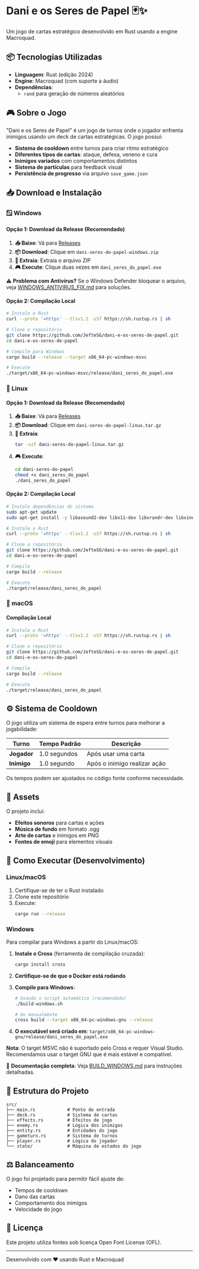 # Dani e os Seres de Papel 🃏✨

Um jogo de cartas estratégico desenvolvido em Rust usando a engine Macroquad.

## 📦 Tecnologias Utilizadas
- **Linguagem**: Rust (edição 2024)
- **Engine**: Macroquad (com suporte a áudio)
- **Dependências**:
  - `rand` para geração de números aleatórios

## 🎮 Sobre o Jogo
"Dani e os Seres de Papel" é um jogo de turnos onde o jogador enfrenta inimigos usando um deck de cartas estratégicas. O jogo possui:

- **Sistema de cooldown** entre turnos para criar ritmo estratégico
- **Diferentes tipos de cartas**: ataque, defesa, veneno e cura
- **Inimigos variados** com comportamentos distintos
- **Sistema de partículas** para feedback visual
- **Persistência de progresso** via arquivo `save_game.json`

## 📥 Download e Instalação

### 🪟 Windows

#### **Opção 1: Download da Release (Recomendado)**
1. **📥 Baixe**: Vá para [Releases](https://github.com/JefteSG/dani-e-os-seres-de-papel/releases)
2. **📦 Download**: Clique em `dani-seres-do-papel-windows.zip`
3. **📂 Extraia**: Extraia o arquivo ZIP
4. **🎮 Execute**: Clique duas vezes em `dani_seres_do_papel.exe`

⚠️ **Problema com Antivírus?** Se o Windows Defender bloquear o arquivo, veja [WINDOWS_ANTIVIRUS_FIX.md](WINDOWS_ANTIVIRUS_FIX.md) para soluções.

#### **Opção 2: Compilação Local**
```bash
# Instale o Rust
curl --proto '=https' --tlsv1.2 -sSf https://sh.rustup.rs | sh

# Clone o repositório
git clone https://github.com/JefteSG/dani-e-os-seres-de-papel.git
cd dani-e-os-seres-de-papel

# Compile para Windows
cargo build --release --target x86_64-pc-windows-msvc

# Execute
./target/x86_64-pc-windows-msvc/release/dani_seres_do_papel.exe
```

### 🐧 Linux

#### **Opção 1: Download da Release (Recomendado)**
1. **📥 Baixe**: Vá para [Releases](https://github.com/JefteSG/dani-e-os-seres-de-papel/releases)
2. **📦 Download**: Clique em `dani-seres-do-papel-linux.tar.gz`
3. **📂 Extraia**: 
   ```bash
   tar -xzf dani-seres-do-papel-linux.tar.gz
   ```
4. **🎮 Execute**: 
   ```bash
   cd dani-seres-do-papel
   chmod +x dani_seres_do_papel
   ./dani_seres_do_papel
   ```

#### **Opção 2: Compilação Local**
```bash
# Instale dependências do sistema
sudo apt-get update
sudo apt-get install -y libasound2-dev libx11-dev libxrandr-dev libxinerama-dev libxcursor-dev libxi-dev

# Instale o Rust
curl --proto '=https' --tlsv1.2 -sSf https://sh.rustup.rs | sh

# Clone o repositório
git clone https://github.com/JefteSG/dani-e-os-seres-de-papel.git
cd dani-e-os-seres-de-papel

# Compile
cargo build --release

# Execute
./target/release/dani_seres_do_papel
```

### 🍎 macOS

#### **Compilação Local**
```bash
# Instale o Rust
curl --proto '=https' --tlsv1.2 -sSf https://sh.rustup.rs | sh

# Clone o repositório
git clone https://github.com/JefteSG/dani-e-os-seres-de-papel.git
cd dani-e-os-seres-de-papel

# Compile
cargo build --release

# Execute
./target/release/dani_seres_do_papel
```

## ⚙️ Sistema de Cooldown
O jogo utiliza um sistema de espera entre turnos para melhorar a jogabilidade:

| Turno       | Tempo Padrão | Descrição                     |
|-------------|--------------|-------------------------------|
| **Jogador** | 1.0 segundos | Após usar uma carta           |
| **Inimigo** | 1.0 segundo  | Após o inimigo realizar ação  |

Os tempos podem ser ajustados no código fonte conforme necessidade.

## 🎵 Assets
O projeto inclui:
- **Efeitos sonoros** para cartas e ações
- **Música de fundo** em formato .ogg
- **Arte de cartas** e inimigos em PNG
- **Fontes de emoji** para elementos visuais

## 🚀 Como Executar (Desenvolvimento)

### Linux/macOS
1. Certifique-se de ter o Rust instalado
2. Clone este repositório
3. Execute:
   ```bash
   cargo run --release
   ```

### Windows
Para compilar para Windows a partir do Linux/macOS:

1. **Instale o Cross** (ferramenta de compilação cruzada):
   ```bash
   cargo install cross
   ```

2. **Certifique-se de que o Docker está rodando**

3. **Compile para Windows**:
   ```bash
   # Usando o script automático (recomendado)
   ./build-windows.sh
   
   # Ou manualmente
   cross build --target x86_64-pc-windows-gnu --release
   ```

4. **O executável será criado em**: `target/x86_64-pc-windows-gnu/release/dani_seres_do_papel.exe`

**Nota**: O target MSVC não é suportado pelo Cross e requer Visual Studio. Recomendamos usar o target GNU que é mais estável e compatível.

📖 **Documentação completa**: Veja [BUILD_WINDOWS.md](BUILD_WINDOWS.md) para instruções detalhadas.

## 📂 Estrutura do Projeto
```
src/
├── main.rs            # Ponto de entrada
├── deck.rs            # Sistema de cartas
├── effects.rs         # Efeitos de jogo
├── enemy.rs           # Lógica dos inimigos
├── entity.rs          # Entidades do jogo
├── gameturn.rs        # Sistema de turnos
├── player.rs          # Lógica do jogador
└── state/             # Máquina de estados do jogo
```

## ⚖️ Balanceamento
O jogo foi projetado para permitir fácil ajuste de:
- Tempos de cooldown
- Dano das cartas
- Comportamento dos inimigos
- Velocidade do jogo

## 📜 Licença
Este projeto utiliza fontes sob licença Open Font License (OFL).

---

Desenvolvido com ❤️ usando Rust e Macroquad
